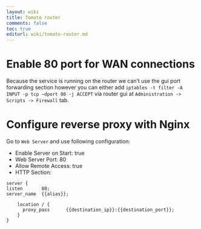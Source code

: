 ```yaml
---
layout: wiki
title: Tomato router
comments: false
toc: true
editurl: wiki/tomato-router.md
---
```


# Enable 80 port for WAN connections

Because the service is running on the router we can’t use the gui port forwarding section however you can either add `iptables -t filter -A INPUT -p tcp –dport 80 -j ACCEPT` via router gui at `Administration -> Scripts -> Firewall` tab.

# Configure reverse proxy with Nginx

Go to `Web Server` and use following configuration:

* Enable Server on Start: true
* Web Server Port: 80
* Allow Remote Access: true
* HTTP Section:

```
server {
listen       80;
server_name  {{alias}};

    location / {
      proxy_pass      {{destination_ip}}:{{destination_port}};
    }
}
```
